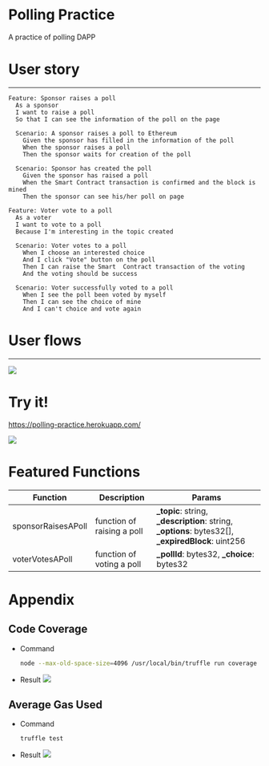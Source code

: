 # Polling Practice

A practice of polling DAPP

# User story
---

```gherkin=
Feature: Sponsor raises a poll
  As a sponsor
  I want to raise a poll
  So that I can see the information of the poll on the page

  Scenario: A sponsor raises a poll to Ethereum
    Given the sponsor has filled in the information of the poll
    When the sponsor raises a poll
    Then the sponsor waits for creation of the poll

  Scenario: Sponsor has created the poll
    Given the sponsor has raised a poll
    When the Smart Contract transaction is confirmed and the block is mined
    Then the sponsor can see his/her poll on page
```

```gherkin=
Feature: Voter vote to a poll
  As a voter
  I want to vote to a poll
  Because I'm interesting in the topic created

  Scenario: Voter votes to a poll
    When I choose an interested choice 
    And I click "Vote" button on the poll
    Then I can raise the Smart  Contract transaction of the voting 
    And the voting should be success
    
  Scenario: Voter successfully voted to a poll
    When I see the poll been voted by myself
    Then I can see the choice of mine
    And I can't choice and vote again
```

# User flows
---
![](https://i.imgur.com/P3pPbib.png)

# Try it!
https://polling-practice.herokuapp.com/

![](https://i.imgur.com/CojCads.png)
# Featured Functions


| Function | Description | Params |
| -------- | -------- | -------- |
| sponsorRaisesAPoll  | function of raising a poll | **_topic**: string, **_description**: string, **_options**: bytes32[], **_expiredBlock**: uint256 |
| voterVotesAPoll     | function of voting a poll  | **_pollId**: bytes32, **_choice**: bytes32  |



# Appendix

## Code Coverage 

- Command
    ``` bash
    node --max-old-space-size=4096 /usr/local/bin/truffle run coverage --file="test/*.coverage.js"
    ```
- Result
    ![](https://i.imgur.com/GLq1rM9.png)

## Average Gas Used
- Command
    ``` bash
    truffle test
    ```
- Result
    ![](https://i.imgur.com/GNTmb8N.png)






